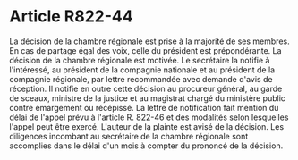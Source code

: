 # Article R822-44

La décision de la chambre régionale est prise à la majorité de ses membres. En cas de partage égal des voix, celle du président est prépondérante.   La décision de la chambre régionale est motivée.   Le secrétaire la notifie à l'intéressé, au président de la compagnie nationale et au président de la compagnie régionale, par lettre recommandée avec demande d'avis de réception. Il notifie en outre cette décision au procureur général, au garde de sceaux, ministre de la justice et au magistrat chargé du ministère public contre émargement ou récépissé.   La lettre de notification fait mention du délai de l'appel prévu à l'article R. 822-46 et des modalités selon lesquelles l'appel peut être exercé.   L'auteur de la plainte est avisé de la décision.   Les diligences incombant au secrétaire de la chambre régionale sont accomplies dans le délai d'un mois à compter du prononcé de la décision.